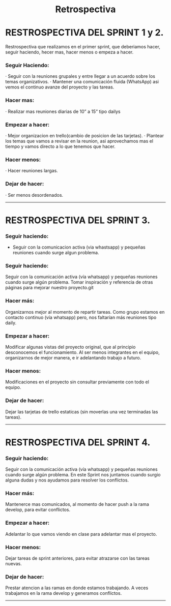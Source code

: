 <h1 align="center">Retrospectiva</h1>

# RESTROSPECTIVA DEL SPRINT 1 y 2.

Restrospectiva que realizamos en el primer sprint, que deberiamos hacer, seguir haciendo, hecer mas, hacer menos o empeza a hacer.

### Seguir Haciendo:

·  Seguir con la reuniones grupales y entre llegar a un acuerdo sobre los temas organizativos.
·  Mantener una comunicación fluida (WhatsApp) asi vemos el continuo avanze del proyecto y las tareas.

### Hacer mas:

· Realizar mas reuniones diarias de 10” a 15” tipo dailys

### Empezar a hacer:

· Mejor organizacion en trello(cambio de posicion de las tarjetas).
· Plantear los temas que vamos a revisar en la reunion, asi aprovechamos mas el tiempo y vamos directo a lo que tenemos que hacer.

### Hacer menos:

· Hacer reuniones largas.

### Dejar de hacer:

· Ser menos desordenados.

***********************************************************************************************************

# RESTROSPECTIVA DEL SPRINT 3.

### Seguir haciendo: 
- Seguir con la comunicacion activa (via whastsapp) y pequeñas reuniones
  cuando surge algun problema. 
### Seguir haciendo:
Seguir con la comunicación activa (vía whatsapp) y pequeñas reuniones cuando surge algún problema.
Tomar inspiración y referencia de otras páginas para mejorar nuestro proyecto.git 

### Hacer más:
Organizarnos mejor al momento de repartir tareas.
Como grupo estamos en contacto continuo (vía whatsapp) pero, nos faltarían más reuniones tipo daily.

### Empezar a hacer:
Modificar algunas vistas del proyecto original, que al principio desconocemos el funcionamiento.
Al ser menos integrantes en el equipo, organizarnos de mejor manera, e ir adelantando trabajo a futuro.

### Hacer menos:
Modificaciones en el proyecto sin consultar previamente con todo el equipo.

### Dejar de hacer:
Dejar las tarjetas de trello estaticas (sin moverlas una vez terminadas las tareas).


**********************************************************************************************************

# RESTROSPECTIVA DEL SPRINT 4.

### Seguir haciendo:
Seguir con la comunicación activa (vía whatsapp) y pequeñas reuniones cuando surge algún problema.
En este Sprint nos juntamos cuando surgio alguna dudas y nos ayudamos para resolver los conflictos.

### Hacer más:
Mantenerce mas comunicados, al momento de hacer push a la rama develop, para evitar conflictos.
     

### Empezar a hacer:
Adelantar lo que vamos viendo en clase para adelantar mas el proyecto. 
       
### Hacer menos:
Dejar tareas de sprint anteriores, para evitar atrazarse con las tareas nuevas.

### Dejar de hacer:
Prestar atencion a las ramas en donde estamos trabajando. A veces trabajamos en la rama develop y generamos conflictos.

*********************************************************************************************************

